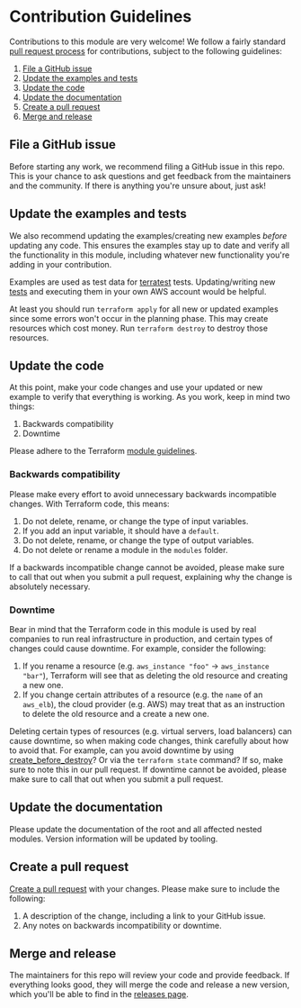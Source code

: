 # Contribution Guidelines

Contributions to this module are very welcome! We follow a fairly standard [pull request
process](https://help.github.com/articles/about-pull-requests/) for contributions, subject to the following guidelines:

1. [File a GitHub issue](#file-a-github-issue)
1. [Update the examples and tests](#update-the-examples-and-tests)
1. [Update the code](#update-the-code)
1. [Update the documentation](#update-the-documentation)
1. [Create a pull request](#create-a-pull-request)
1. [Merge and release](#merge-and-release)

## File a GitHub issue

Before starting any work, we recommend filing a GitHub issue in this repo. This is your chance to ask questions and
get feedback from the maintainers and the community. If there is anything you're unsure about, just ask!

## Update the examples and tests

We also recommend updating the examples/creating new examples _before_ updating any code. This
ensures the examples stay up to date and verify all the functionality in this module, including whatever new
functionality you're adding in your contribution.

Examples are used as test data for [terratest](https://terratest.gruntwork.io/) tests. Updating/writing new [tests](./test)
and executing them in your own AWS account would be helpful.

At least you should run `terraform apply` for all new or updated examples since some errors won't occur in the
planning phase. This may create resources which cost money. Run `terraform destroy` to destroy those resources.

## Update the code

At this point, make your code changes and use your updated or new example to verify that everything is working. As you work,
keep in mind two things:

1. Backwards compatibility
1. Downtime

Please adhere to the Terraform [module guidelines](https://www.terraform.io/docs/modules/index.html).

### Backwards compatibility

Please make every effort to avoid unnecessary backwards incompatible changes. With Terraform code, this means:

1. Do not delete, rename, or change the type of input variables.
1. If you add an input variable, it should have a `default`.
1. Do not delete, rename, or change the type of output variables.
1. Do not delete or rename a module in the `modules` folder.

If a backwards incompatible change cannot be avoided, please make sure to call that out when you submit a pull request,
explaining why the change is absolutely necessary.

### Downtime

Bear in mind that the Terraform code in this module is used by real companies to run real infrastructure in
production, and certain types of changes could cause downtime. For example, consider the following:

1. If you rename a resource (e.g. `aws_instance "foo"` -> `aws_instance "bar"`), Terraform will see that as deleting
   the old resource and creating a new one.
1. If you change certain attributes of a resource (e.g. the `name` of an `aws_elb`), the cloud provider (e.g. AWS) may
   treat that as an instruction to delete the old resource and a create a new one.

Deleting certain types of resources (e.g. virtual servers, load balancers) can cause downtime, so when making code
changes, think carefully about how to avoid that. For example, can you avoid downtime by using
[create_before_destroy](https://www.terraform.io/docs/configuration/resources.html#create_before_destroy)? Or via
the `terraform state` command? If so, make sure to note this in our pull request. If downtime cannot be avoided,
please make sure to call that out when you submit a pull request.

## Update the documentation

Please update the documentation of the root and all affected nested modules. Version information will be updated
by tooling.

## Create a pull request

[Create a pull request](https://help.github.com/articles/creating-a-pull-request/) with your changes. Please make sure
to include the following:

1. A description of the change, including a link to your GitHub issue.
1. Any notes on backwards incompatibility or downtime.

## Merge and release

The maintainers for this repo will review your code and provide feedback. If everything looks good, they will merge the
code and release a new version, which you'll be able to find in the [releases page](../../releases).
